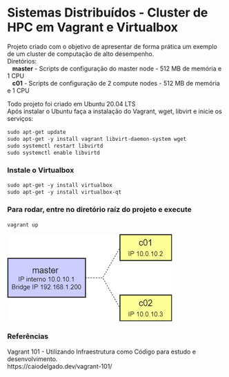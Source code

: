 # Sistemas Distribuídos - Cluster de HPC em Vagrant e Virtualbox


Projeto criado com o objetivo de apresentar de forma prática um exemplo de um cluster de computação de alto desempenho. </br>
Diretórios:</br>
&nbsp;&nbsp; <b>master</b> - Scripts de configuração do master node - 512 MB de memória e 1 CPU </br>
&nbsp;&nbsp; <b>c01</b> - Scripts de configuração de 2 compute nodes - 512 MB de memória e 1 CPU </br>

Todo projeto foi criado em Ubuntu 20.04 LTS </br>
Após instalar o Ubuntu faça a instalação do Vagrant, wget, libvirt e inicie os serviços:

```
sudo apt-get update
sudo apt-get -y install vagrant libvirt-daemon-system wget
sudo systemctl restart libvirtd
sudo systemctl enable libvirtd
```

<h3> Instale o Virtualbox </h3>

```
sudo apt-get -y install virtualbox
sudo apt-get -y install virtualbox-qt
```

<h3> Para rodar, entre no diretório raíz do projeto e execute </h3>

```
vagrant up
```

<img src="cluster.png" alt="Cluster Architecture">


<h3> Referências </h3> 
Vagrant 101 - Utilizando Infraestrutura como Código para estudo e desenvolvimento. </br>
https://caiodelgado.dev/vagrant-101/
